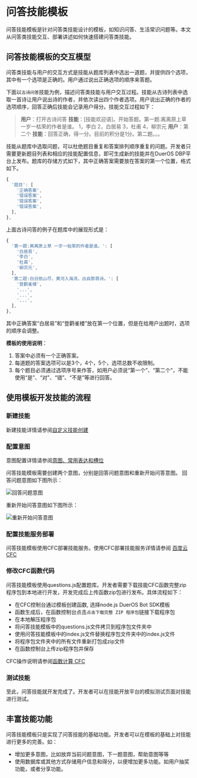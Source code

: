 # 问答技能模板

问答技能模板是针对问答类技能设计的模板，如知识问答、生活常识问题等。本文从问答类技能交互、部署讲述如何快速搭建问答类技能。


## 问答技能模板的交互模型

问答类技能与用户的交互方式是技能从题库列表中选出一道题，并提供四个选项，其中有一个选项是正确的。用户通过说出正确选项的顺序来答题。

下面以`古诗问答`技能为例，描述问答类技能与用户交互过程。技能从古诗列表中选取一首诗让用户说出诗的作者，并依次读出四个作者选项。用户说出正确的作者的选项顺序，回答正确后技能会记录用户得分。技能交互过程如下：

>**用户**：打开古诗问答
>**技能**：[技能欢迎语]。开始答题。第一题:离离原上草 一岁一枯荣的作者是谁。 1，李白 2，白居易 3，杜甫 4，柳宗元
>**用户**：第二个
>**技能**：回答正确，得一分。目前的积分是1分。第二题。。。

技能从题库中选取问题，可以杜绝题目重复和答案排列顺序重复的问题。开发者只需要更新题目列表和相应的技能配置信息，即可生成新的技能并在DuerOS DBP平台上发布。题库的存储方式如下，其中正确答案需要放在答案的第一个位置，格式如下。
```javascript
{
  '题目': [
    '正确答案',
    '错误答案',
    '错误答案',
    '错误答案',
  ],
},
```
上面古诗问答的例子在题库中的展现形式是：
```javascript
{
  '第一题:离离原上草 一岁一枯荣的作者是谁。': [
    '白居易',
    '李白',
    '杜甫',
    '柳宗元',
  ],
  '第二题:白日依山尽，黄河入海流，出自那首诗。': [
    '登鹳雀楼',
    '...',
    '...',
    '...',
  ],
},
```
其中正确答案“白居易”和“登鹳雀楼”放在第一个位置，但是在给用户出题时，选项的顺序会调整。



**模板的使用说明**：
1. 答案中必须有一个正确答案。
2. 每道题的答案选项可以是3个，4个，5个，选项总数不收限制。
3. 每个题目必须通过选项序号来作答，如用户必须说“第一个”、“第二个”，不能使用“是”、“对”、“错”、“不是”等进行回答。

## 使用模板开发技能的流程
### 新建技能

新建技能详情请参阅[自定义技能创建](https://dueros.baidu.com/didp/doc/dueros-bot-platform/dbp-custom/create-custom-skill_markdown)
### 配置意图

意图配置详情请参阅[意图、常用表达和槽位](https://dueros.baidu.com/didp/doc/dueros-bot-platform/dbp-nlu/intents_markdown)

问答技能模板需要创建两个意图，分别是回答问题意图和重新开始问答意图。
回答问题意图如下图所示：

![回答问题意图](http://dbp-resource.gz.bcebos.com/b53ad936-60d9-4f32-58a5-77159e1b0e9c/answerintent.png?authorization=bce-auth-v1%2Fa4d81bbd930c41e6857b989362415714%2F2018-09-28T08%3A25%3A20Z%2F-1%2F%2F7bd575bdd501694e2f2b2e4147429d8e6e6f9d39deb66895e0f4a2c549e45050)

重新开始问答意图如下图所示：

![重新开始问答意图](http://dbp-resource.gz.bcebos.com/b53ad936-60d9-4f32-58a5-77159e1b0e9c/newgame.png?authorization=bce-auth-v1%2Fa4d81bbd930c41e6857b989362415714%2F2018-09-28T08%3A26%3A29Z%2F-1%2F%2Fe2e1b2580ba9e340994790f053c0386b4a434c447f5a69c51415dee2533d287c)

### 配置技能服务部署

问答技能模板使用CFC部署技能服务。使用CFC部署技能服务详情请参阅 [百度云CFC](https://dueros.baidu.com/didp/doc/dueros-bot-platform/dbp-deploy/cfc-deploy_markdown)

### 修改CFC函数代码
问答技能模板使用questions.js配置题库。开发者需要下载技能CFC函数完整zip程序包到本地进行开发，开发完成后上传函数zip包进行发布。具体流程如下：

* 在CFC控制台通过模板创建函数, 选择node.js DuerOS Bot SDK模板
* 函数生成后，在函数控制台点击`点击下载完整 ZIP 程序包`链接下载程序包
* 在本地解压程序包
* 将问答技能模板中的questions.js文件拷贝到程序包文件夹中
* 使用问答技能模板中的index.js文件替换程序包文件夹中的index.js文件
* 将程序包文件夹中的所有文件重新打包成zip文件
* 在函数控制台上传zip程序包并保存

CFC操作说明请参阅[函数计算 CFC](https://cloud.baidu.com/doc/CFC/GettingStarted.html#.E4.BB.8E.E6.A8.A1.E6.9D.BF.E5.88.9B.E5.BB.BA.E5.87.BD.E6.95.B0)

### 测试技能
至此，问答技能就开发完成了。开发者可以在技能开放平台的模拟测试页面对技能进行测试。

## 丰富技能功能
问答技能模板只是实现了问答技能的基础功能。开发者可以在模板的基础上对技能进行更多的完善。如：

* 增加更多意图，比如放弃当前问题意图，下一题意图，帮助意图等等
* 使用数据库或其他方式存储用户信息和得分，以便增加更多功能。如用户抽奖功能，或者分享功能。